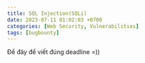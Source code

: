 ```yaml
---
title: SQL Injection(SQLi)
date: 2023-07-11 01:02:03 +0700
categories: [Web Security, Vulnerabilities]
tags: [bugbounty]
---
```


Để đây để viết  đúng deadline =))
